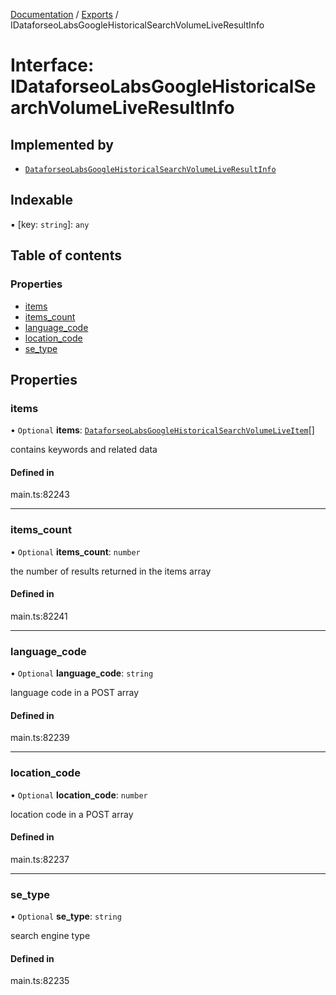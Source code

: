 [Documentation](../README.md) / [Exports](../modules.md) / IDataforseoLabsGoogleHistoricalSearchVolumeLiveResultInfo

# Interface: IDataforseoLabsGoogleHistoricalSearchVolumeLiveResultInfo

## Implemented by

- [`DataforseoLabsGoogleHistoricalSearchVolumeLiveResultInfo`](../classes/DataforseoLabsGoogleHistoricalSearchVolumeLiveResultInfo.md)

## Indexable

▪ [key: `string`]: `any`

## Table of contents

### Properties

- [items](IDataforseoLabsGoogleHistoricalSearchVolumeLiveResultInfo.md#items)
- [items\_count](IDataforseoLabsGoogleHistoricalSearchVolumeLiveResultInfo.md#items_count)
- [language\_code](IDataforseoLabsGoogleHistoricalSearchVolumeLiveResultInfo.md#language_code)
- [location\_code](IDataforseoLabsGoogleHistoricalSearchVolumeLiveResultInfo.md#location_code)
- [se\_type](IDataforseoLabsGoogleHistoricalSearchVolumeLiveResultInfo.md#se_type)

## Properties

### items

• `Optional` **items**: [`DataforseoLabsGoogleHistoricalSearchVolumeLiveItem`](../classes/DataforseoLabsGoogleHistoricalSearchVolumeLiveItem.md)[]

contains keywords and related data

#### Defined in

main.ts:82243

___

### items\_count

• `Optional` **items\_count**: `number`

the number of results returned in the items array

#### Defined in

main.ts:82241

___

### language\_code

• `Optional` **language\_code**: `string`

language code in a POST array

#### Defined in

main.ts:82239

___

### location\_code

• `Optional` **location\_code**: `number`

location code in a POST array

#### Defined in

main.ts:82237

___

### se\_type

• `Optional` **se\_type**: `string`

search engine type

#### Defined in

main.ts:82235
